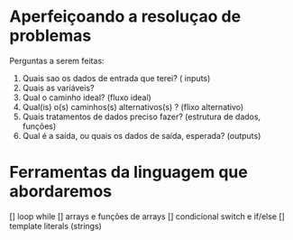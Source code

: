# Aperfeiçoando a resoluçao de problemas

Perguntas a serem feitas:

1. Quais sao os dados de entrada que terei? ( inputs)
2. Quais as variáveis?
3. Qual o caminho ideal? (fluxo ideal)
4. Qual(is) o(s) caminhos(s) alternativos(s) ? (flixo alternativo)
5. Quais tratamentos de dados preciso fazer? (estrutura de dados, funções)
6. Qual é a saída, ou quais os dados de saída, esperada? (outputs)

# Ferramentas da linguagem que abordaremos 

[] loop while
[] arrays e funções de arrays
[] condicional switch e if/else
[] template literals (strings)
